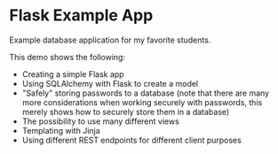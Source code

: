 # Flask Example App
Example database application for my favorite students.

This demo shows the following:
- Creating a simple Flask app
- Using SQLAlchemy with Flask to create a model
- "Safely" storing passwords to a database (note that there are many more considerations when working securely with passwords, this merely shows how to securely store them in a database)
- The possibility to use many different views
- Templating with Jinja
- Using different REST endpoints for different client purposes
